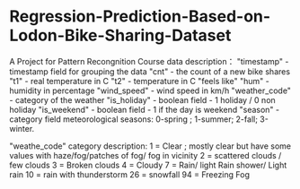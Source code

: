 # Regression-Prediction-Based-on-Lodon-Bike-Sharing-Dataset
A Project for Pattern Recongnition Course
data description：
"timestamp" - timestamp field for grouping the data 
"cnt" - the count of a new bike shares 
"t1" - real temperature in C 
"t2" - temperature in C "feels like" 
"hum" - humidity in percentage 
"wind_speed" - wind speed in km/h 
"weather_code" - category of the weather 
"is_holiday" - boolean field - 1 holiday / 0 non holiday 
"is_weekend" - boolean field - 1 if the day is weekend 
"season" - category field meteorological seasons: 0-spring ; 1-summer; 2-fall; 3-winter. 

"weathe_code" category description: 
1 = Clear ; mostly clear but have some values with haze/fog/patches of fog/ fog in vicinity 
2 = scattered clouds / few clouds 
3 = Broken clouds 
4 = Cloudy 
7 = Rain/ light Rain shower/ Light rain 
10 = rain with thunderstorm 
26 = snowfall 
94 = Freezing Fog
